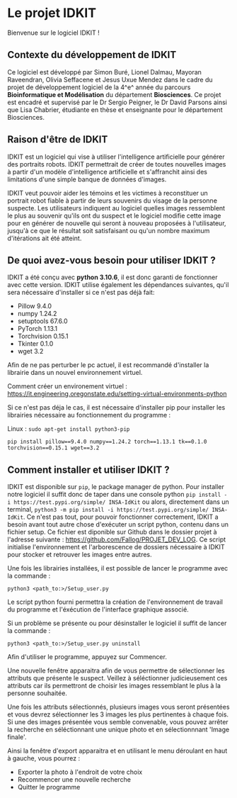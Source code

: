 # Le projet IDKIT 

Bienvenue sur le logiciel IDKIT !

## Contexte du développement de IDKIT
Ce logiciel est développé par Simon Buré, Lionel Dalmau, Mayoran Raveendran, Olivia Seffacene et Jesus Uxue Mendez dans le cadre du projet de développement logiciel de la 4^e^ année du parcours **Bioinformatique et Modélisation** du département **Biosciences**. Ce projet est encadré et supervisé par le Dr Sergio Peigner, le Dr David Parsons ainsi que Lisa Chabrier, étudiante en thèse et enseignante pour le département Biosciences.

## Raison d'être de IDKIT
IDKIT est un logiciel qui vise à utiliser l'intelligence artificielle pour générer des portraits robots. IDKIT permettrait de créer de toutes nouvelles images à partir d'un modèle d'intelligence artificielle et s'affranchit ainsi des limitations d'une simple banque de données d'images.

IDKIT veut pouvoir aider les témoins et les victimes à reconstituer un portrait robot fiable à partir de leurs souvenirs du visage de la personne suspecte. Les utilisateurs indiquent au logiciel quelles images ressemblent le plus au souvenir qu'ils ont du suspect et le logiciel modifie cette image pour en générer de nouvelle qui seront à nouveau proposées à l'utilisateur, jusqu'à ce que le résultat soit satisfaisant ou qu'un nombre maximum d'itérations ait été atteint.

## De quoi avez-vous besoin pour utiliser IDKIT ?
IDKIT a été conçu avec **python 3.10.6**, il est donc garanti de fonctionner avec cette version. IDKIT utilise également les dépendances suivantes, qu'il sera nécessaire d'installer si ce n'est pas déjà fait:
 - Pillow 9.4.0
 - numpy 1.24.2
 - setuptools 67.6.0 
 - PyTorch 1.13.1
 - Torchvision 0.15.1
 - Tkinter 0.1.0
 - wget 3.2

Afin de ne pas perturber le pc actuel, il est recommandé d'installer la librairie dans un nouvel environnement virtuel.

Comment créer un environement virtuel : https://it.engineering.oregonstate.edu/setting-virtual-environments-python

Si ce n'est pas déja le cas, il est nécessaire d'installer pip pour installer les librairies nécessaire au fonctionnement du programme :

Linux : `sudo apt-get install python3-pip `

`pip install pillow==9.4.0 numpy==1.24.2 torch==1.13.1 tk==0.1.0 torchvision==0.15.1 wget==3.2`


## Comment installer et utiliser IDKIT ?
IDKIT est disponible sur `pip`, le package manager de python. Pour installer notre logiciel il suffit donc de taper dans une console python `pip install -i https://test.pypi.org/simple/ INSA-IdKit` ou alors, directement dans un terminal, `python3 -m pip install -i https://test.pypi.org/simple/ INSA-IdKit`. Ce n'est pas tout, pour pouvoir fonctionner correctement, IDKIT a besoin avant tout autre chose d'exécuter un script python, contenu dans un fichier setup. Ce fichier est diponible sur Github dans le dossier projet à l'adresse suivante : https://github.com/Fallog/PROJET_DEV_LOG. Ce script initialise l'environnement et l'arborescence de dossiers nécessaire à IDKIT pour stocker et retrouver les images entre autres.

Une fois les librairies installées, il est possible de lancer le programme avec la commande :

`python3 <path_to:>/Setup_user.py`

Le script python fourni permettra la création de l'environnement de travail du programme et l'éxécution de l'interface graphique associé.

Si un problème se présente ou pour désinstaller le logiciel il suffit de lancer la commande :

`python3 <path_to:>/Setup_user.py uninstall`

Afin d'utiliser le programme, appuyez sur Commencer.

Une nouvelle fenêtre apparaitra afin de vous permettre de sélectionner les attributs que présente le suspect. 
Veillez à séléctionner judicieusement ces attributs car ils permettront de choisir les images ressemblant le plus à la personne souhaitée. 

Une fois les attributs sélectionnés, plusieurs images vous seront présentées et vous devrez sélectionner les 3 images les plus pertinentes à chaque fois. 
Si une des images présentée vous semble convenable, vous pouvez arrêter la recherche en séléctionnant une unique photo et en sélectionnnant 'Image finale'. 

Ainsi la fenêtre d'export apparaitra et en utilisant le menu déroulant en haut à gauche, vous pourrez :
- Exporter la photo à l'endroit de votre choix
- Recommencer une nouvelle recherche 
- Quitter le programme


